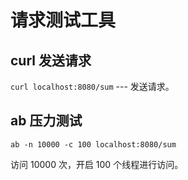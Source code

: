 # 请求测试工具

## curl 发送请求

`curl localhost:8080/sum` --- 发送请求。

## ab 压力测试

`ab -n 10000 -c 100 localhost:8080/sum`

访问 10000 次，开启 100 个线程进行访问。

